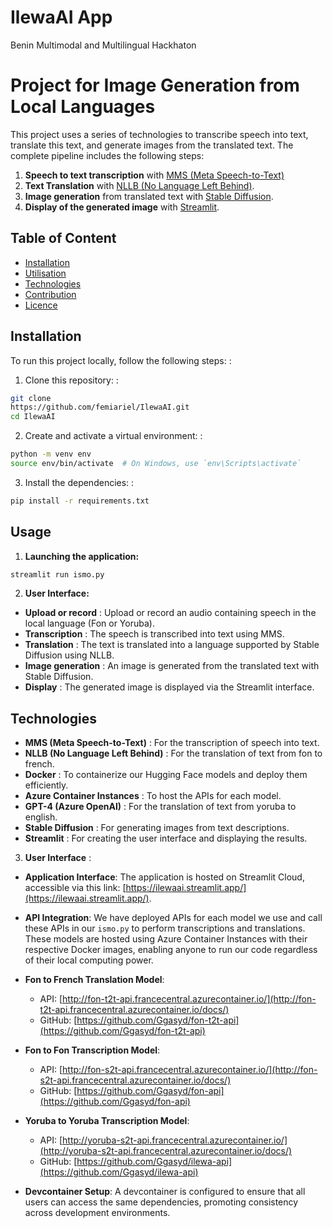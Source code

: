# IlewaAI App
Benin Multimodal and Multilingual Hackhaton

# Project for Image Generation from Local Languages
This project uses a series of technologies to transcribe speech into text, translate this text, and generate images from the translated text. The complete pipeline includes the following steps:
1. **Speech to text transcription** with [MMS (Meta Speech-to-Text)](https://github.com/facebookresearch/fairseq/tree/main/examples/mms)
2. **Text Translation** with [NLLB (No Language Left Behind)](https://github.com/facebookresearch/flores).
3. **Image generation** from translated text with [Stable Diffusion](https://stability.ai/).
4. **Display of the generated image** with [Streamlit](https://streamlit.io/).
## Table of Content
- [Installation](#installation)
- [Utilisation](#utilisation)
- [Technologies](#technologies)
- [Contribution](#contribution)
- [Licence](#licence)
## Installation
To run this project locally, follow the following steps: :
1. Clone this repository: :
  ```bash
  git clone
https://github.com/femiariel/IlewaAI.git
  cd IlewaAI
  ```
2. Create and activate a virtual environment: :
  ```bash
  python -m venv env
  source env/bin/activate  # On Windows, use `env\Scripts\activate`
  ```
3. Install the dependencies: :
  ```bash
  pip install -r requirements.txt
  ```
## Usage
1. **Launching the application:** 
  ```bash
  streamlit run ismo.py
  ```
2. **User Interface:**
  - **Upload or record** : Upload or record an audio containing speech in the local language (Fon or Yoruba).
  - **Transcription** : The speech is transcribed into text using MMS.
  - **Translation** : The text is translated into a language supported by Stable Diffusion using NLLB.
  - **Image generation** : An image is generated from the translated text with Stable Diffusion.
  - **Display** : The generated image is displayed via the Streamlit interface.
## Technologies
- **MMS (Meta Speech-to-Text)** :  For the transcription of speech into text.
- **NLLB (No Language Left Behind)** : For the translation of text from fon to french.
- **Docker** : To containerize our Hugging Face models and deploy them efficiently.
- **Azure Container Instances** : To host the APIs for each model.
- **GPT-4 (Azure OpenAI)** : For the translation of text from yoruba to english.
- **Stable Diffusion** : For generating images from text descriptions.
- **Streamlit** : For creating the user interface and displaying the results.
3. **User Interface** :

  - **Application Interface**: The application is hosted on Streamlit Cloud, accessible via this link: [https://ilewaai.streamlit.app/](https://ilewaai.streamlit.app/).

  - **API Integration**: We have deployed APIs for each model we use and call these APIs in our `ismo.py` to perform transcriptions and translations. These models are hosted using Azure Container Instances with their respective Docker images, enabling anyone to run our code regardless of their local computing power.

  - **Fon to French Translation Model**: 
    - API: [http://fon-t2t-api.francecentral.azurecontainer.io/](http://fon-t2t-api.francecentral.azurecontainer.io/docs/)
    - GitHub: [https://github.com/Ggasyd/fon-t2t-api](https://github.com/Ggasyd/fon-t2t-api)
  
  - **Fon to Fon Transcription Model**: 
    - API: [http://fon-s2t-api.francecentral.azurecontainer.io/](http://fon-s2t-api.francecentral.azurecontainer.io/docs/)
    - GitHub: [https://github.com/Ggasyd/fon-api](https://github.com/Ggasyd/fon-api)
  
  - **Yoruba to Yoruba Transcription Model**: 
    - API: [http://yoruba-s2t-api.francecentral.azurecontainer.io/](http://yoruba-s2t-api.francecentral.azurecontainer.io/docs/)
    - GitHub: [https://github.com/Ggasyd/ilewa-api](https://github.com/Ggasyd/ilewa-api)
  
  - **Devcontainer Setup**: A devcontainer is configured to ensure that all users can access the same dependencies, promoting consistency across development environments.

